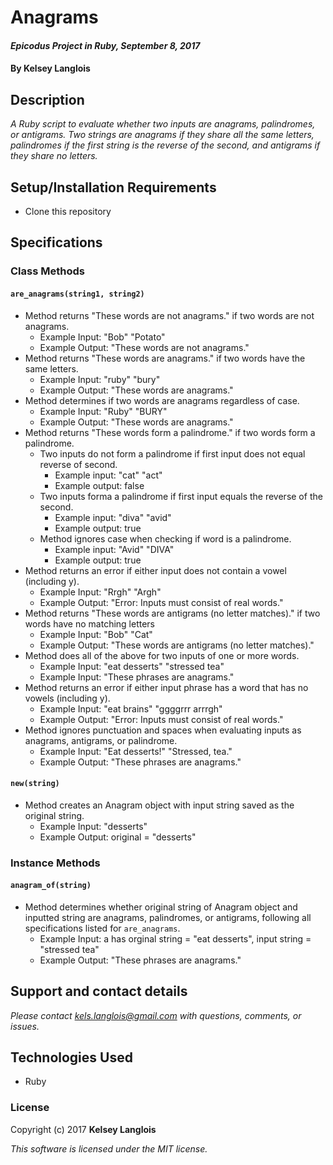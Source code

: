 # Anagrams

#### _Epicodus Project in Ruby, September 8, 2017_

#### By Kelsey Langlois

## Description

_A Ruby script to evaluate whether two inputs are anagrams, palindromes, or antigrams. Two strings are anagrams if they share all the same letters, palindromes if the first string is the reverse of the second, and antigrams if they share no letters._

## Setup/Installation Requirements

* Clone this repository

## Specifications

### Class Methods
#### ```are_anagrams(string1, string2)```
* Method returns "These words are not anagrams." if two words are not anagrams.
  * Example Input: "Bob" "Potato"
  * Example Output: "These words are not anagrams."
* Method returns "These words are anagrams." if two words have the same letters.
  * Example Input: "ruby" "bury"
  * Example Output: "These words are anagrams."
* Method determines if two words are anagrams regardless of case.
  * Example Input: "Ruby" "BURY"
  * Example Output: "These words are anagrams."
* Method returns "These words form a palindrome." if two words form a palindrome.
  * Two inputs do not form a palindrome if first input does not equal reverse of second.
    * Example input: "cat" "act"
    * Example output: false
  * Two inputs forma a palindrome if first input equals the reverse of the second.
    * Example input: "diva" "avid"
    * Example output: true
  * Method ignores case when checking if word is a palindrome.
    * Example input: "Avid" "DIVA"
    * Example output: true
* Method returns an error if either input does not contain a vowel (including y).
  * Example Input: "Rrgh" "Argh"
  * Example Output: "Error: Inputs must consist of real words."
* Method returns "These words are antigrams (no letter matches)." if two words have no matching letters
  * Example Input: "Bob" "Cat"
  * Example Output: "These words are antigrams (no letter matches)."
* Method does all of the above for two inputs of one or more words.
  * Example Input: "eat desserts" "stressed tea"
  * Example Input: "These phrases are anagrams."
* Method returns an error if either input phrase has a word that has no vowels (including y).
  * Example Input: "eat brains" "ggggrrr arrrgh"
  * Example Output: "Error: Inputs must consist of real words."
* Method ignores punctuation and spaces when evaluating inputs as anagrams, antigrams, or palindrome.
  * Example Input: "Eat desserts!" "Stressed, tea."
  * Example Output: "These phrases are anagrams."

#### ```new(string)```

* Method creates an Anagram object with input string saved as the original string.
  * Example Input: "desserts"
  * Example Output: original = "desserts"

### Instance Methods
#### ```anagram_of(string)```

* Method determines whether original string of Anagram object and inputted string are anagrams, palindromes, or antigrams, following all specifications listed for ```are_anagrams```.
  * Example Input: a has orginal string = "eat desserts", input string = "stressed tea"
  * Example Output: "These phrases are anagrams."

## Support and contact details

_Please contact [kels.langlois@gmail.com](mailto:kels.langlois@gmail.com) with questions, comments, or issues._

## Technologies Used

* Ruby

### License

Copyright (c) 2017 **Kelsey Langlois**

*This software is licensed under the MIT license.*
